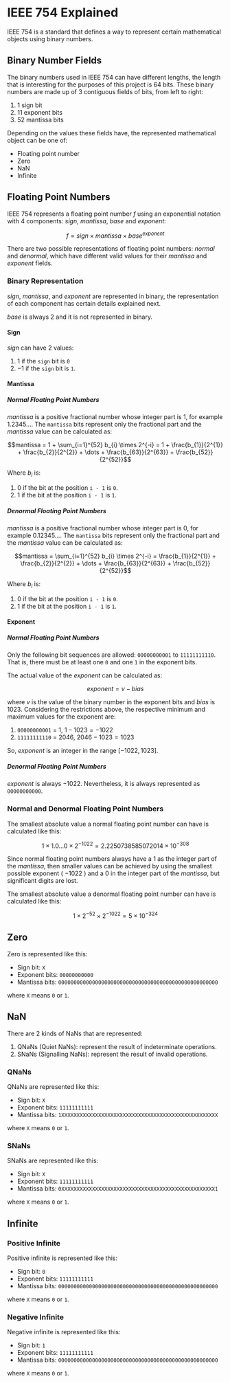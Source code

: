 # IEEE 754 Explained

IEEE 754 is a standard that defines a way to represent certain mathematical
objects using binary numbers.

## Binary Number Fields

The binary numbers used in IEEE 754 can have different lengths, the length that
is interesting for the purposes of this project is 64 bits. These binary
numbers are made up of 3 contiguous fields of bits, from left to right:

1. 1 sign bit
2. 11 exponent bits
3. 52 mantissa bits

Depending on the values these fields have, the represented mathematical object
can be one of:

- Floating point number
- Zero
- NaN
- Infinite

## Floating Point Numbers

IEEE 754 represents a floating point number $f$ using an exponential
notation with 4 components: $sign$, $mantissa$, $base$ and $exponent$:

$$f = sign \times mantissa \times base ^ {exponent}$$

There are two possible representations of floating point numbers:
_normal_ and _denormal_, which have different valid values for
their $mantissa$ and $exponent$ fields.

### Binary Representation

$sign$, $mantissa$, and $exponent$ are represented in binary, the
representation of each component has certain details explained next.

$base$ is always $2$ and it is not represented in binary.

#### Sign

$sign$ can have 2 values:

1. $1$ if the `sign` bit is `0`
2. $-1$ if the `sign` bit is `1`.

#### Mantissa

##### Normal Floating Point Numbers

$mantissa$ is a positive fractional number whose integer part is $1$, for example
$1.2345 \dots$. The `mantissa` bits represent only the fractional part and the
$mantissa$ value can be calculated as:

$$mantissa = 1 + \sum_{i=1}^{52} b_{i} \times 2^{-i} = 1 + \frac{b_{1}}{2^{1}} + \frac{b_{2}}{2^{2}} + \dots + \frac{b_{63}}{2^{63}} + \frac{b_{52}}{2^{52}}$$

Where $b_{i}$ is:

1. $0$ if the bit at the position `i - 1` is `0`.
2. $1$ if the bit at the position `i - 1` is `1`.

##### Denormal Floating Point Numbers

$mantissa$ is a positive fractional number whose integer part is $0$, for example
$0.12345 \dots$. The `mantissa` bits represent only the fractional part and the
$mantissa$ value can be calculated as:

$$mantissa = \sum_{i=1}^{52} b_{i} \times 2^{-i} = \frac{b_{1}}{2^{1}} + \frac{b_{2}}{2^{2}} + \dots + \frac{b_{63}}{2^{63}} + \frac{b_{52}}{2^{52}}$$

Where $b_{i}$ is:

1. $0$ if the bit at the position `i - 1` is `0`.
2. $1$ if the bit at the position `i - 1` is `1`.

#### Exponent

##### Normal Floating Point Numbers

Only the following bit sequences are allowed: `00000000001` to `11111111110`.
That is, there must be at least one `0` and one `1` in the exponent bits.

The actual value of the $exponent$ can be calculated as:

$$exponent = v - bias$$

where $v$ is the value of the binary number in the exponent bits and $bias$ is $1023$.
Considering the restrictions above, the respective minimum and maximum values for the
exponent are:

1. `00000000001` = $1$, $1 - 1023 = -1022$
2. `11111111110` = $2046$, $2046 - 1023 = 1023$

So, $exponent$ is an integer in the range $\left[-1022, 1023\right]$.

##### Denormal Floating Point Numbers

$exponent$ is always $-1022$. Nevertheless, it is always represented as `00000000000`.

### Normal and Denormal Floating Point Numbers

The smallest absolute value a normal floating point number can have is calculated
like this:

$$1 \times 1.0\dots0 \times 2^{-1022} = 2.2250738585072014 \times 10^{-308}$$

Since normal floating point numbers always have a $1$ as the integer part of the
$mantissa$, then smaller values can be achieved by using the smallest possible exponent
( $-1022$ ) and a $0$ in the integer part of the $mantissa$, but significant digits are lost.

The smallest absolute value a denormal floating point number can have is calculated
like this:

$$1 \times 2^{-52} \times 2^{-1022} = 5 \times 10^{-324}$$

## Zero

Zero is represented like this:

- Sign bit: `X`
- Exponent bits: `00000000000`
- Mantissa bits: `0000000000000000000000000000000000000000000000000000`

where `X` means `0` or `1`.

## NaN

There are 2 kinds of NaNs that are represented:

1. QNaNs (Quiet NaNs): represent the result of indeterminate operations.
2. SNaNs (Signalling NaNs): represent the result of invalid operations.

### QNaNs

QNaNs are represented like this:

- Sign bit: `X`
- Exponent bits: `11111111111`
- Mantissa bits: `1XXXXXXXXXXXXXXXXXXXXXXXXXXXXXXXXXXXXXXXXXXXXXXXXXXX`

where `X` means `0` or `1`.

### SNaNs

SNaNs are represented like this:

- Sign bit: `X`
- Exponent bits: `11111111111`
- Mantissa bits: `0XXXXXXXXXXXXXXXXXXXXXXXXXXXXXXXXXXXXXXXXXXXXXXXXXX1`

where `X` means `0` or `1`.

## Infinite

### Positive Infinite

Positive infinite is represented like this:

- Sign bit: `0`
- Exponent bits: `11111111111`
- Mantissa bits: `0000000000000000000000000000000000000000000000000000`

where `X` means `0` or `1`.

### Negative Infinite

Negative infinite is represented like this:

- Sign bit: `1`
- Exponent bits: `11111111111`
- Mantissa bits: `0000000000000000000000000000000000000000000000000000`

where `X` means `0` or `1`.
